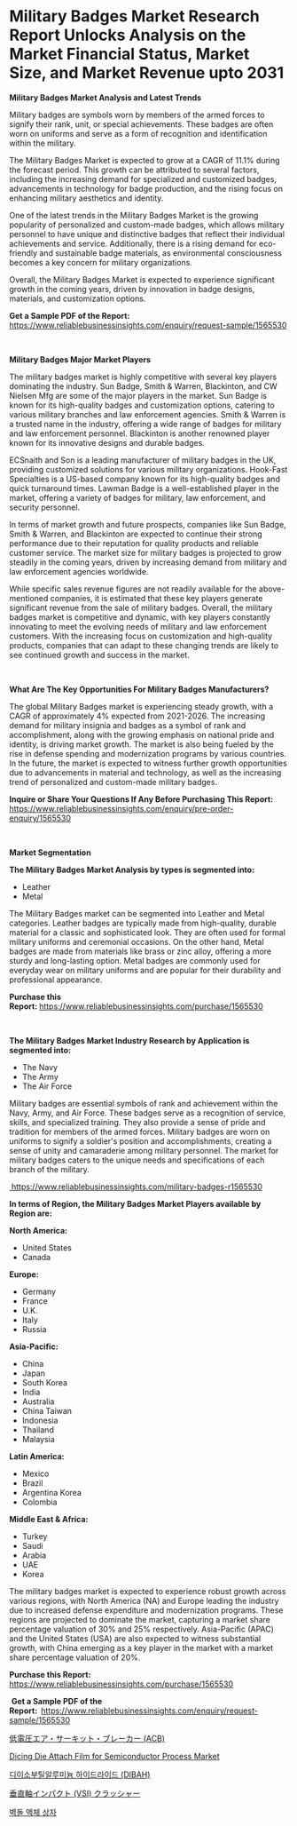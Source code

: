 <p><h1>Military Badges Market Research Report Unlocks Analysis on the Market Financial Status, Market Size, and Market Revenue upto 2031</h1></p><p><strong>Military Badges Market Analysis and Latest Trends</strong></p>
<p><p>Military badges are symbols worn by members of the armed forces to signify their rank, unit, or special achievements. These badges are often worn on uniforms and serve as a form of recognition and identification within the military.</p><p>The Military Badges Market is expected to grow at a CAGR of 11.1% during the forecast period. This growth can be attributed to several factors, including the increasing demand for specialized and customized badges, advancements in technology for badge production, and the rising focus on enhancing military aesthetics and identity.</p><p>One of the latest trends in the Military Badges Market is the growing popularity of personalized and custom-made badges, which allows military personnel to have unique and distinctive badges that reflect their individual achievements and service. Additionally, there is a rising demand for eco-friendly and sustainable badge materials, as environmental consciousness becomes a key concern for military organizations.</p><p>Overall, the Military Badges Market is expected to experience significant growth in the coming years, driven by innovation in badge designs, materials, and customization options.</p></p>
<p><strong>Get a Sample PDF of the Report:&nbsp;</strong> <a href="https://www.reliablebusinessinsights.com/enquiry/request-sample/1565530">https://www.reliablebusinessinsights.com/enquiry/request-sample/1565530</a></p>
<p>&nbsp;</p>
<p><strong>Military Badges Major Market Players</strong></p>
<p><p>The military badges market is highly competitive with several key players dominating the industry. Sun Badge, Smith & Warren, Blackinton, and CW Nielsen Mfg are some of the major players in the market. Sun Badge is known for its high-quality badges and customization options, catering to various military branches and law enforcement agencies. Smith & Warren is a trusted name in the industry, offering a wide range of badges for military and law enforcement personnel. Blackinton is another renowned player known for its innovative designs and durable badges.</p><p>ECSnaith and Son is a leading manufacturer of military badges in the UK, providing customized solutions for various military organizations. Hook-Fast Specialties is a US-based company known for its high-quality badges and quick turnaround times. Lawman Badge is a well-established player in the market, offering a variety of badges for military, law enforcement, and security personnel.</p><p>In terms of market growth and future prospects, companies like Sun Badge, Smith & Warren, and Blackinton are expected to continue their strong performance due to their reputation for quality products and reliable customer service. The market size for military badges is projected to grow steadily in the coming years, driven by increasing demand from military and law enforcement agencies worldwide.</p><p>While specific sales revenue figures are not readily available for the above-mentioned companies, it is estimated that these key players generate significant revenue from the sale of military badges. Overall, the military badges market is competitive and dynamic, with key players constantly innovating to meet the evolving needs of military and law enforcement customers. With the increasing focus on customization and high-quality products, companies that can adapt to these changing trends are likely to see continued growth and success in the market.</p></p>
<p>&nbsp;</p>
<p><strong>What Are The Key Opportunities For Military Badges Manufacturers?</strong></p>
<p><p>The global Military Badges market is experiencing steady growth, with a CAGR of approximately 4% expected from 2021-2026. The increasing demand for military insignia and badges as a symbol of rank and accomplishment, along with the growing emphasis on national pride and identity, is driving market growth. The market is also being fueled by the rise in defense spending and modernization programs by various countries. In the future, the market is expected to witness further growth opportunities due to advancements in material and technology, as well as the increasing trend of personalized and custom-made military badges.</p></p>
<p><strong>Inquire or Share Your Questions If Any Before Purchasing This Report:</strong> <a href="https://www.reliablebusinessinsights.com/enquiry/pre-order-enquiry/1565530">https://www.reliablebusinessinsights.com/enquiry/pre-order-enquiry/1565530</a></p>
<p>&nbsp;</p>
<p><strong>Market Segmentation</strong></p>
<p><strong>The Military Badges Market Analysis by types is segmented into:</strong></p>
<p><ul><li>Leather</li><li>Metal</li></ul></p>
<p><p>The Military Badges market can be segmented into Leather and Metal categories. Leather badges are typically made from high-quality, durable material for a classic and sophisticated look. They are often used for formal military uniforms and ceremonial occasions. On the other hand, Metal badges are made from materials like brass or zinc alloy, offering a more sturdy and long-lasting option. Metal badges are commonly used for everyday wear on military uniforms and are popular for their durability and professional appearance.</p></p>
<p><strong>Purchase this Report:&nbsp;</strong><a href="https://www.reliablebusinessinsights.com/purchase/1565530">https://www.reliablebusinessinsights.com/purchase/1565530</a></p>
<p>&nbsp;</p>
<p><strong>The Military Badges Market Industry Research by Application is segmented into:</strong></p>
<p><ul><li>The Navy</li><li>The Army</li><li>The Air Force</li></ul></p>
<p><p>Military badges are essential symbols of rank and achievement within the Navy, Army, and Air Force. These badges serve as a recognition of service, skills, and specialized training. They also provide a sense of pride and tradition for members of the armed forces. Military badges are worn on uniforms to signify a soldier's position and accomplishments, creating a sense of unity and camaraderie among military personnel. The market for military badges caters to the unique needs and specifications of each branch of the military.</p></p>
<p><a href="https://www.reliablebusinessinsights.com/military-badges-r1565530">&nbsp;https://www.reliablebusinessinsights.com/military-badges-r1565530</a></p>
<p><strong>In terms of Region, the Military Badges Market Players available by Region are:</strong></p>
<p>
    <p> <strong> North America: </strong>
        <ul>
            <li>United States</li>
            <li>Canada</li>
        </ul>
        </p> 
    <p> <strong> Europe: </strong>
        <ul>
            <li>Germany</li>
            <li>France</li>
            <li>U.K.</li>
            <li>Italy</li>
            <li>Russia</li>
        </ul>
        </p> 
    <p> <strong> Asia-Pacific: </strong>
        <ul>
            <li>China</li>
            <li>Japan</li>
            <li>South Korea</li>
            <li>India</li>
            <li>Australia</li>
            <li>China Taiwan</li>
            <li>Indonesia</li>
            <li>Thailand</li>
            <li>Malaysia</li>
        </ul>
        </p> 
    <p> <strong> Latin America: </strong>
        <ul>
            <li>Mexico</li>
            <li>Brazil</li>
            <li>Argentina Korea</li>
            <li>Colombia</li>
        </ul>
        </p> 
    <p> <strong> Middle East & Africa: </strong>
        <ul>
            <li>Turkey</li>
            <li>Saudi</li>
            <li>Arabia</li>
            <li>UAE</li>
            <li>Korea</li>
        </ul>
    </p>
    </p>
<p><p>The military badges market is expected to experience robust growth across various regions, with North America (NA) and Europe leading the industry due to increased defense expenditure and modernization programs. These regions are projected to dominate the market, capturing a market share percentage valuation of 30% and 25% respectively. Asia-Pacific (APAC) and the United States (USA) are also expected to witness substantial growth, with China emerging as a key player in the market with a market share percentage valuation of 20%.</p></p>
<p><strong>Purchase this Report: </strong><a href="https://www.reliablebusinessinsights.com/purchase/1565530">https://www.reliablebusinessinsights.com/purchase/1565530</a></p>
<p>&nbsp;<strong>Get a Sample PDF of the Report:&nbsp;&nbsp;</strong><a href="https://www.reliablebusinessinsights.com/enquiry/request-sample/1565530">https://www.reliablebusinessinsights.com/enquiry/request-sample/1565530</a></p>
<p><strong></strong></p>
<p><p><a href="https://medium.com/@amal.rattrout/%E3%82%B0%E3%83%AD%E3%83%BC%E3%83%90%E3%83%AB%E4%BD%8E%E9%9B%BB%E5%9C%A7%E3%82%A8%E3%82%A2%E3%82%B5%E3%83%BC%E3%82%AD%E3%83%83%E3%83%88%E3%83%96%E3%83%AC%E3%83%BC%E3%82%AB%E3%83%BC-acb-%E5%B8%82%E5%A0%B4%E3%81%AE%E7%B6%B2%E7%BE%85%E7%9A%84%E3%81%AA%E5%88%86%E6%9E%90-%E6%88%90%E9%95%B7%E3%83%88%E3%83%AC%E3%83%B3%E3%83%89-%E5%B8%82%E5%A0%B4%E4%BA%88%E6%B8%AC-2024%E5%B9%B4-2031%E5%B9%B4-24149d220d02">低電圧エア・サーキット・ブレーカー (ACB)</a></p><p><a href="https://github.com/CliffMedina6/Market-Research-Report-List-5/blob/main/dicing-die-attach-film-for-semiconductor-process-market.md">Dicing Die Attach Film for Semiconductor Process Market</a></p><p><a href="https://medium.com/@brianankunding2022/%EB%8B%A4%EC%9D%B4%EC%9D%B4%EC%86%8C%EB%B6%80%ED%8B%B8%EC%95%8C%EB%A3%A8%EB%AF%B8%EB%8A%84%ED%95%98%EC%9D%B4%EB%93%9C%EB%9D%BC%EC%9D%B4%EB%93%9C-dibah-%EC%8B%9C%EC%9E%A5-%EC%98%88%EC%B8%A1-%EC%8B%9C%EC%9E%A5-%EB%8F%99%ED%96%A5-%EB%B0%8F-%EC%98%81%ED%96%A5-%EB%B6%84%EC%84%9D-2024-2031-495a670e55b1">디이소부틸알루미늄 하이드라이드 (DIBAH)</a></p><p><a href="https://medium.com/@chelsealowe1964/2024%E5%B9%B4%E3%81%8B%E3%82%892031%E5%B9%B4%E3%81%BE%E3%81%A7%E3%81%AB-%E3%81%AEcagr%E3%81%A7%E6%8B%A1%E5%A4%A7%E3%81%97%E3%81%A6%E3%81%84%E3%82%8B%E5%9E%82%E7%9B%B4%E3%82%B7%E3%83%A3%E3%83%95%E3%83%88%E3%82%A4%E3%83%B3%E3%83%91%E3%82%AF%E3%83%88-vsi-%E3%82%AF%E3%83%A9%E3%83%83%E3%82%B7%E3%83%A3%E3%83%BC%E5%B8%82%E5%A0%B4%E3%81%AE%E3%82%B5%E3%82%A4%E3%82%BA%E3%81%AB%E9%96%A2%E3%81%99%E3%82%8B%E6%B4%9E%E5%AF%9F-e6d507865b27">垂直軸インパクト (VSI) クラッシャー</a></p><p><a href="https://medium.com/@kimwiegand/%EB%B2%BD%EB%8F%8C-%EC%95%A1%EC%83%81-%ED%8C%A9-%EC%82%B0%EC%97%85%EC%97%90-%EB%8C%80%ED%95%9C-%EC%8B%AC%EC%B8%B5%EB%B6%84%EC%84%9D-%EB%8F%99%ED%96%A5-%EC%8B%9C%EC%9E%A5-%EB%B6%84%ED%95%A0-%EB%B0%8F-%EA%B2%BD%EC%9F%81-%EB%B6%84%EC%84%9D-43a52b1ef9ad">벽돌 액체 상자</a></p></p>